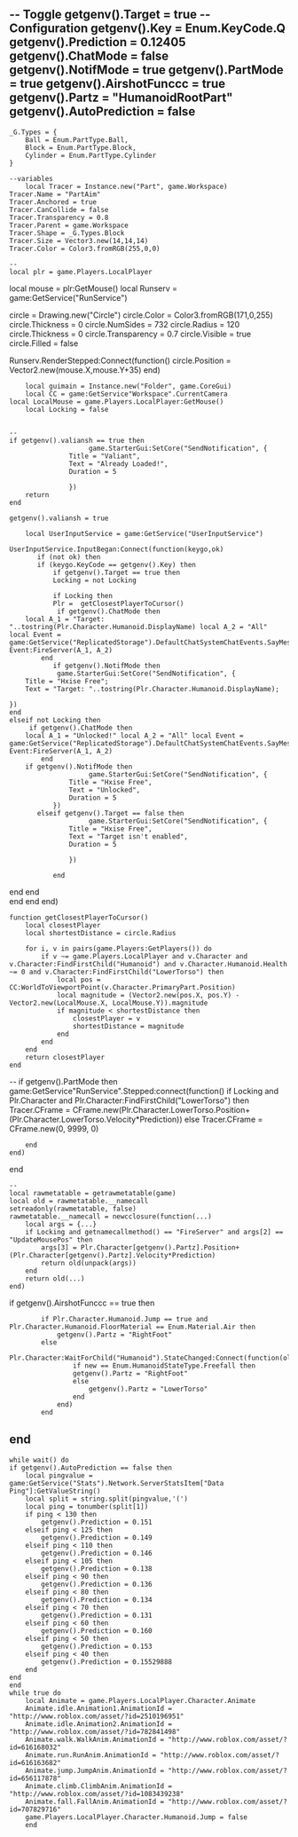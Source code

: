 

-- Toggle
getgenv().Target = true
-- Configuration
getgenv().Key = Enum.KeyCode.Q
getgenv().Prediction = 0.12405
getgenv().ChatMode = false
getgenv().NotifMode = true
    getgenv().PartMode = true
    getgenv().AirshotFunccc = true
    getgenv().Partz = "HumanoidRootPart"
getgenv().AutoPrediction = false
--
    _G.Types = {
        Ball = Enum.PartType.Ball,
        Block = Enum.PartType.Block, 
        Cylinder = Enum.PartType.Cylinder
    }
    
    --variables                 
    	local Tracer = Instance.new("Part", game.Workspace)
    Tracer.Name = "PartAim"	
    Tracer.Anchored = true		
    Tracer.CanCollide = false
    Tracer.Transparency = 0.8
    Tracer.Parent = game.Workspace	
    Tracer.Shape = _G.Types.Block
    Tracer.Size = Vector3.new(14,14,14)
    Tracer.Color = Color3.fromRGB(255,0,0)
    
    --
    local plr = game.Players.LocalPlayer
local mouse = plr:GetMouse()
local Runserv = game:GetService("RunService")

circle = Drawing.new("Circle")
circle.Color = Color3.fromRGB(171,0,255)
circle.Thickness = 0
circle.NumSides = 732
circle.Radius = 120
circle.Thickness = 0
circle.Transparency = 0.7
circle.Visible = true
circle.Filled = false

Runserv.RenderStepped:Connect(function()
    circle.Position = Vector2.new(mouse.X,mouse.Y+35)
end)
    
    	local guimain = Instance.new("Folder", game.CoreGui)
    	local CC = game:GetService"Workspace".CurrentCamera
    local LocalMouse = game.Players.LocalPlayer:GetMouse()
    	local Locking = false
    
    	
    --
    if getgenv().valiansh == true then
                        game.StarterGui:SetCore("SendNotification", {
                   Title = "Valiant",
                   Text = "Already Loaded!",
                   Duration = 5
        
                   })
        return
    end
    
    getgenv().valiansh = true
    
        local UserInputService = game:GetService("UserInputService")

    UserInputService.InputBegan:Connect(function(keygo,ok)
           if (not ok) then
           if (keygo.KeyCode == getgenv().Key) then
               if getgenv().Target == true then
               Locking = not Locking
               
               if Locking then
               Plr =  getClosestPlayerToCursor()
                if getgenv().ChatMode then
        local A_1 = "Target: "..tostring(Plr.Character.Humanoid.DisplayName) local A_2 = "All" local Event = game:GetService("ReplicatedStorage").DefaultChatSystemChatEvents.SayMessageRequest Event:FireServer(A_1, A_2) 
        	end	
               if getgenv().NotifMode then
    			game.StarterGui:SetCore("SendNotification", {
        Title = "Hxise Free";
        Text = "Target: "..tostring(Plr.Character.Humanoid.DisplayName);
    
    })
    end
    elseif not Locking then
         if getgenv().ChatMode then
        local A_1 = "Unlocked!" local A_2 = "All" local Event = game:GetService("ReplicatedStorage").DefaultChatSystemChatEvents.SayMessageRequest Event:FireServer(A_1, A_2) 
        	end	
        if getgenv().NotifMode then
                        game.StarterGui:SetCore("SendNotification", {
                   Title = "Hxise Free",
                   Text = "Unlocked",
                   Duration = 5
               })
           elseif getgenv().Target == false then
                        game.StarterGui:SetCore("SendNotification", {
                   Title = "Hxise Free",
                   Text = "Target isn't enabled",
                   Duration = 5
     
                   })
               
               end
                  
 
 end     end   
end
end
end)
	
	function getClosestPlayerToCursor()
		local closestPlayer
		local shortestDistance = circle.Radius

		for i, v in pairs(game.Players:GetPlayers()) do
			if v ~= game.Players.LocalPlayer and v.Character and v.Character:FindFirstChild("Humanoid") and v.Character.Humanoid.Health ~= 0 and v.Character:FindFirstChild("LowerTorso") then
				local pos = CC:WorldToViewportPoint(v.Character.PrimaryPart.Position)
				local magnitude = (Vector2.new(pos.X, pos.Y) - Vector2.new(LocalMouse.X, LocalMouse.Y)).magnitude
				if magnitude < shortestDistance then
					closestPlayer = v
					shortestDistance = magnitude
				end
			end
		end
		return closestPlayer
	end
--
if getgenv().PartMode then
	game:GetService"RunService".Stepped:connect(function()
		if Locking and Plr.Character and Plr.Character:FindFirstChild("LowerTorso") then
			Tracer.CFrame = CFrame.new(Plr.Character.LowerTorso.Position+(Plr.Character.LowerTorso.Velocity*Prediction))
		else
			Tracer.CFrame = CFrame.new(0, 9999, 0)

		end
	end)
end

    
    
    --
	local rawmetatable = getrawmetatable(game)
	local old = rawmetatable.__namecall
	setreadonly(rawmetatable, false)
	rawmetatable.__namecall = newcclosure(function(...)
		local args = {...}
		if Locking and getnamecallmethod() == "FireServer" and args[2] == "UpdateMousePos" then
			args[3] = Plr.Character[getgenv().Partz].Position+(Plr.Character[getgenv().Partz].Velocity*Prediction)
			return old(unpack(args))
		end
		return old(...)
	end)


if getgenv().AirshotFunccc == true then

            if Plr.Character.Humanoid.Jump == true and Plr.Character.Humanoid.FloorMaterial == Enum.Material.Air then
                getgenv().Partz = "RightFoot"
            else
                Plr.Character:WaitForChild("Humanoid").StateChanged:Connect(function(old,new)
                    if new == Enum.HumanoidStateType.Freefall then
                    getgenv().Partz = "RightFoot"
                    else
                        getgenv().Partz = "LowerTorso"
                    end
                end)
            end
end
---
	while wait() do
	if getgenv().AutoPrediction == false then 
        local pingvalue = game:GetService("Stats").Network.ServerStatsItem["Data Ping"]:GetValueString()
        local split = string.split(pingvalue,'(')
        local ping = tonumber(split[1])
        if ping < 130 then
            getgenv().Prediction = 0.151
        elseif ping < 125 then
            getgenv().Prediction = 0.149
        elseif ping < 110 then
            getgenv().Prediction = 0.146
        elseif ping < 105 then
            getgenv().Prediction = 0.138
        elseif ping < 90 then
            getgenv().Prediction = 0.136
        elseif ping < 80 then
            getgenv().Prediction = 0.134
        elseif ping < 70 then
            getgenv().Prediction = 0.131
        elseif ping < 60 then
            getgenv().Prediction = 0.160
        elseif ping < 50 then
            getgenv().Prediction = 0.153
        elseif ping < 40 then
            getgenv().Prediction = 0.15529888
        end
	end
    end
    while true do
        local Animate = game.Players.LocalPlayer.Character.Animate
        Animate.idle.Animation1.AnimationId = "http://www.roblox.com/asset/?id=2510196951"
        Animate.idle.Animation2.AnimationId = "http://www.roblox.com/asset/?id=782841498"
        Animate.walk.WalkAnim.AnimationId = "http://www.roblox.com/asset/?id=616168032"
        Animate.run.RunAnim.AnimationId = "http://www.roblox.com/asset/?id=616163682"
        Animate.jump.JumpAnim.AnimationId = "http://www.roblox.com/asset/?id=656117878"
        Animate.climb.ClimbAnim.AnimationId = "http://www.roblox.com/asset/?id=1083439238"
        Animate.fall.FallAnim.AnimationId = "http://www.roblox.com/asset/?id=707829716"
        game.Players.LocalPlayer.Character.Humanoid.Jump = false
        end
